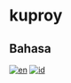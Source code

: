 # kuproy
## Bahasa
[![en](https://img.shields.io/badge/lang-en-red.svg)](https://github.com/luthfimaajid/create-kuproy/blob/main/README.md)
[![id](https://img.shields.io/badge/lang-es-yellow.svg)](https://github.com/luthfimaajid/create-kuproy/blob/main/README-ID.md)